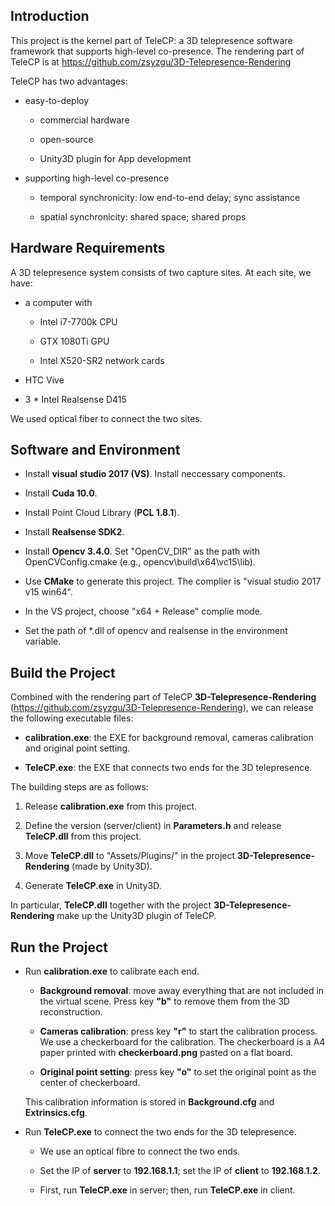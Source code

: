 ## Introduction
    
This project is the kernel part of TeleCP: a 3D telepresence software framework that supports high-level co-presence.
The rendering part of TeleCP is at https://github.com/zsyzgu/3D-Telepresence-Rendering
	
TeleCP has two advantages:

* easy-to-deploy

    * commercial hardware
	
	* open-source
	
	* Unity3D plugin for App development

* supporting high-level co-presence

	* temporal synchronicity: low end-to-end delay; sync assistance
	
	* spatial synchronicity: shared space; shared props

## Hardware Requirements

A 3D telepresence system consists of two capture sites. At each site, we have:

* a computer with

	* Intel i7-7700k CPU
	
	* GTX 1080Ti GPU
	
	* Intel X520-SR2 network cards

* HTC Vive

* 3 * Intel Realsense D415

We used optical fiber to connect the two sites.

## Software and Environment

* Install **visual studio 2017 (VS)**. Install neccessary components.

* Install **Cuda 10.0**.

* Install Point Cloud Library (**PCL 1.8.1**).

* Install **Realsense SDK2**.

* Install **Opencv 3.4.0**. Set "OpenCV_DIR" as the path with OpenCVConfig.cmake (e.g., opencv\build\x64\vc15\lib).

* Use **CMake** to generate this project. The complier is "visual studio 2017 v15 win64".

* In the VS project, choose "x64 + Release" complie mode.

* Set the path of *.dll of opencv and realsense in the environment variable.

## Build the Project

Combined with the rendering part of TeleCP **3D-Telepresence-Rendering** (https://github.com/zsyzgu/3D-Telepresence-Rendering), we can release the following executable files:

* **calibration.exe**: the EXE for background removal, cameras calibration and original point setting.

* **TeleCP.exe**: the EXE that connects two ends for the 3D telepresence.

The building steps are as follows:

1. Release **calibration.exe** from this project.

2. Define the version (server/client) in **Parameters.h** and release **TeleCP.dll** from this project.

3. Move **TeleCP.dll** to "Assets/Plugins/" in the project **3D-Telepresence-Rendering** (made by Unity3D).

4. Generate **TeleCP.exe** in Unity3D.

In particular, **TeleCP.dll** together with the project **3D-Telepresence-Rendering** make up the Unity3D plugin of TeleCP.

## Run the Project

* Run **calibration.exe** to calibrate each end.

    * **Background removal**: move away everything that are not included in the virtual scene. Press key **"b"** to remove them from the 3D reconstruction.
    
    * **Cameras calibration**: press key **"r"** to start the calibration process. We use a checkerboard for the calibration. The checkerboard is a A4 paper printed with **checkerboard.png** pasted on a flat board.
    
    * **Original point setting**: press key **"o"** to set the original point as the center of checkerboard.
    
    This calibration information is stored in **Background.cfg** and **Extrinsics.cfg**.

* Run **TeleCP.exe** to connect the two ends for the 3D telepresence.

    * We use an optical fibre to connect the two ends.
    
    * Set the IP of **server** to **192.168.1.1**; set the IP of **client** to **192.168.1.2**.
    
    * First, run **TeleCP.exe** in server; then, run **TeleCP.exe** in client.
